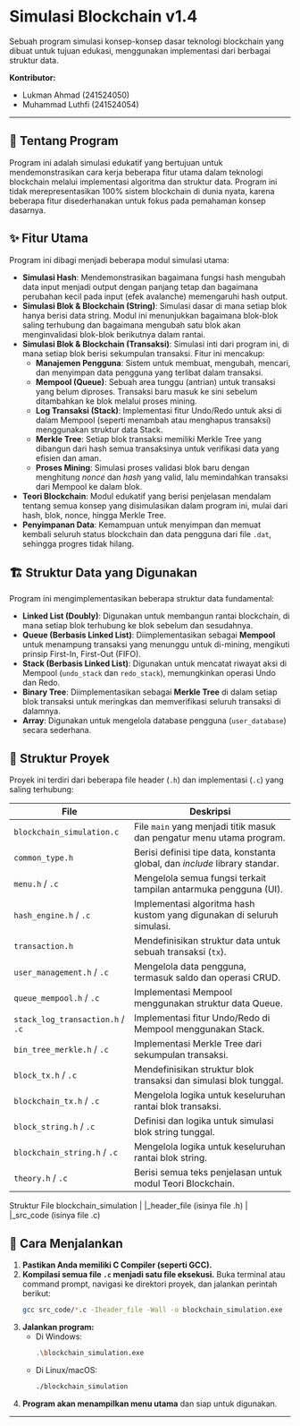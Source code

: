 # Simulasi Blockchain v1.4

Sebuah program simulasi konsep-konsep dasar teknologi blockchain yang dibuat untuk tujuan edukasi, menggunakan implementasi dari berbagai struktur data.

**Kontributor:**
* Lukman Ahmad (241524050)
* Muhammad Luthfi (241524054)

---

## 📜 Tentang Program

Program ini adalah simulasi edukatif yang bertujuan untuk mendemonstrasikan cara kerja beberapa fitur utama dalam teknologi blockchain melalui implementasi algoritma dan struktur data. Program ini tidak merepresentasikan 100% sistem blockchain di dunia nyata, karena beberapa fitur disederhanakan untuk fokus pada pemahaman konsep dasarnya.

## ✨ Fitur Utama

Program ini dibagi menjadi beberapa modul simulasi utama:

* **Simulasi Hash**: Mendemonstrasikan bagaimana fungsi hash mengubah data input menjadi output dengan panjang tetap dan bagaimana perubahan kecil pada input (efek avalanche) memengaruhi hash output.
* **Simulasi Blok & Blockchain (String)**: Simulasi dasar di mana setiap blok hanya berisi data string. Modul ini menunjukkan bagaimana blok-blok saling terhubung dan bagaimana mengubah satu blok akan menginvalidasi blok-blok berikutnya dalam rantai.
* **Simulasi Blok & Blockchain (Transaksi)**: Simulasi inti dari program ini, di mana setiap blok berisi sekumpulan transaksi. Fitur ini mencakup:
    * **Manajemen Pengguna**: Sistem untuk membuat, mengubah, mencari, dan menyimpan data pengguna yang terlibat dalam transaksi.
    * **Mempool (Queue)**: Sebuah area tunggu (antrian) untuk transaksi yang belum diproses. Transaksi baru masuk ke sini sebelum ditambahkan ke blok melalui proses mining.
    * **Log Transaksi (Stack)**: Implementasi fitur Undo/Redo untuk aksi di dalam Mempool (seperti menambah atau menghapus transaksi) menggunakan struktur data Stack.
    * **Merkle Tree**: Setiap blok transaksi memiliki Merkle Tree yang dibangun dari hash semua transaksinya untuk verifikasi data yang efisien dan aman.
    * **Proses Mining**: Simulasi proses validasi blok baru dengan menghitung *nonce* dan *hash* yang valid, lalu memindahkan transaksi dari Mempool ke dalam blok.
* **Teori Blockchain**: Modul edukatif yang berisi penjelasan mendalam tentang semua konsep yang disimulasikan dalam program ini, mulai dari hash, blok, nonce, hingga Merkle Tree.
* **Penyimpanan Data**: Kemampuan untuk menyimpan dan memuat kembali seluruh status blockchain dan data pengguna dari file `.dat`, sehingga progres tidak hilang.

## 🏗️ Struktur Data yang Digunakan

Program ini mengimplementasikan beberapa struktur data fundamental:

* **Linked List (Doubly)**: Digunakan untuk membangun rantai blockchain, di mana setiap blok terhubung ke blok sebelum dan sesudahnya.
* **Queue (Berbasis Linked List)**: Diimplementasikan sebagai **Mempool** untuk menampung transaksi yang menunggu untuk di-mining, mengikuti prinsip First-In, First-Out (FIFO).
* **Stack (Berbasis Linked List)**: Digunakan untuk mencatat riwayat aksi di Mempool (`undo_stack` dan `redo_stack`), memungkinkan operasi Undo dan Redo.
* **Binary Tree**: Diimplementasikan sebagai **Merkle Tree** di dalam setiap blok transaksi untuk meringkas dan memverifikasi seluruh transaksi di dalamnya.
* **Array**: Digunakan untuk mengelola database pengguna (`user_database`) secara sederhana.

## 📁 Struktur Proyek

Proyek ini terdiri dari beberapa file header (`.h`) dan implementasi (`.c`) yang saling terhubung:

| File                  | Deskripsi                                                                 |
| --------------------- | ------------------------------------------------------------------------- |
| `blockchain_simulation.c` | File `main` yang menjadi titik masuk dan pengatur menu utama program.      |
| `common_type.h`       | Berisi definisi tipe data, konstanta global, dan *include* library standar. |
| `menu.h` / `.c`         | Mengelola semua fungsi terkait tampilan antarmuka pengguna (UI).         |
| `hash_engine.h` / `.c`  | Implementasi algoritma hash kustom yang digunakan di seluruh simulasi.   |
| `transaction.h`       | Mendefinisikan struktur data untuk sebuah transaksi (`tx`).                   |
| `user_management.h` / `.c` | Mengelola data pengguna, termasuk saldo dan operasi CRUD.            |
| `queue_mempool.h` / `.c`  | Implementasi Mempool menggunakan struktur data Queue.                 |
| `stack_log_transaction.h` / `.c` | Implementasi fitur Undo/Redo di Mempool menggunakan Stack. |
| `bin_tree_merkle.h` / `.c` | Implementasi Merkle Tree dari sekumpulan transaksi.               |
| `block_tx.h` / `.c`       | Mendefinisikan struktur blok transaksi dan simulasi blok tunggal.     |
| `blockchain_tx.h` / `.c`  | Mengelola logika untuk keseluruhan rantai blok transaksi.          |
| `block_string.h` / `.c`   | Definisi dan logika untuk simulasi blok string tunggal.           |
| `blockchain_string.h` / `.c` | Mengelola logika untuk keseluruhan rantai blok string.        |
| `theory.h` / `.c`         | Berisi semua teks penjelasan untuk modul Teori Blockchain.            |

Struktur File
blockchain_simulation
|
|_header_file (isinya file .h)
|       
|_src_code (isinya file .c)

## 🚀 Cara Menjalankan

1.  **Pastikan Anda memiliki C Compiler (seperti GCC).**
2.  **Kompilasi semua file `.c` menjadi satu file eksekusi.**
    Buka terminal atau command prompt, navigasi ke direktori proyek, dan jalankan perintah berikut:
    ```bash
    gcc src_code/*.c -Iheader_file -Wall -o blockchain_simulation.exe
    ```
3.  **Jalankan program:**
    * Di Windows:
        ```bash
        .\blockchain_simulation.exe
        ```
    * Di Linux/macOS:
        ```bash
        ./blockchain_simulation
        ```
4.  **Program akan menampilkan menu utama** dan siap untuk digunakan.

---
